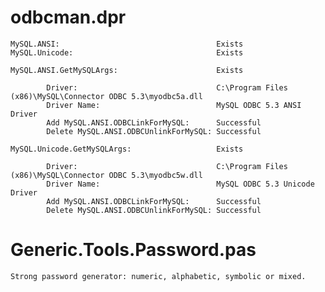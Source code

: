# odbcman.dpr

    MySQL.ANSI:                                   Exists
    MySQL.Unicode:                                Exists
    
    MySQL.ANSI.GetMySQLArgs:                      Exists
    
            Driver:                               C:\Program Files (x86)\MySQL\Connector ODBC 5.3\myodbc5a.dll
            Driver Name:                          MySQL ODBC 5.3 ANSI Driver
            Add MySQL.ANSI.ODBCLinkForMySQL:      Successful
            Delete MySQL.ANSI.ODBCUnlinkForMySQL: Successful
    
    MySQL.Unicode.GetMySQLArgs:                   Exists
    
            Driver:                               C:\Program Files (x86)\MySQL\Connector ODBC 5.3\myodbc5w.dll
            Driver Name:                          MySQL ODBC 5.3 Unicode Driver
            Add MySQL.ANSI.ODBCLinkForMySQL:      Successful
            Delete MySQL.ANSI.ODBCUnlinkForMySQL: Successful

# Generic.Tools.Password.pas

    Strong password generator: numeric, alphabetic, symbolic or mixed.
